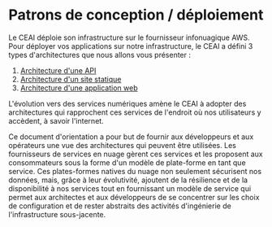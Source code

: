 # Patrons de conception / déploiement

Le CEAI déploie son infrastructure sur le fournisseur infonuagique AWS. Pour déployer vos applications sur notre infrastructure, le CEAI a défini 3 types d'architectures que nous allons vous présenter :
1. [Architecture d'une API](./architecture_api.md)
2. [Architecture d'un site statique](./architecture_site_statique.md)
3. [Architecture d'une application web]()

L'évolution vers des services numériques amène le CEAI à adopter des architectures qui rapprochent ces services de l'endroit où nos utilisateurs y accèdent, à savoir l'internet. 

Ce document d'orientation a pour but de fournir aux développeurs et aux opérateurs une vue des architectures qui peuvent être utilisées. Les fournisseurs de services en nuage gèrent ces services et les proposent aux consommateurs sous la forme d'un modèle de plate-forme en tant que service. Ces plates-formes natives du nuage non seulement sécurisent nos données, mais, grâce à leur évolutivité, ajoutent de la résilience et de la disponibilité à nos services tout en fournissant un modèle de service qui permet aux architectes et aux développeurs de se concentrer sur les choix de configuration et de rester abstraits des activités d'ingénierie de l'infrastructure sous-jacente.




